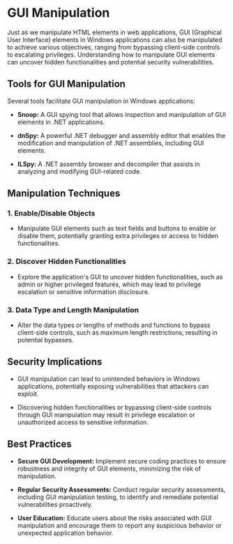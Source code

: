 # **GUI Manipulation**

Just as we manipulate HTML elements in web applications, GUI (Graphical User Interface) elements in Windows applications can also be manipulated to achieve various objectives, ranging from bypassing client-side controls to escalating privileges. Understanding how to manipulate GUI elements can uncover hidden functionalities and potential security vulnerabilities.

## **Tools for GUI Manipulation**

Several tools facilitate GUI manipulation in Windows applications:

- **Snoop:** A GUI spying tool that allows inspection and manipulation of GUI elements in .NET applications.

- **dnSpy:** A powerful .NET debugger and assembly editor that enables the modification and manipulation of .NET assemblies, including GUI elements.

- **ILSpy:** A .NET assembly browser and decompiler that assists in analyzing and modifying GUI-related code.

## **Manipulation Techniques**

### **1. Enable/Disable Objects**
   - Manipulate GUI elements such as text fields and buttons to enable or disable them, potentially granting extra privileges or access to hidden functionalities.

### **2. Discover Hidden Functionalities**
   - Explore the application's GUI to uncover hidden functionalities, such as admin or higher privileged features, which may lead to privilege escalation or sensitive information disclosure.

### **3. Data Type and Length Manipulation**
   - Alter the data types or lengths of methods and functions to bypass client-side controls, such as maximum length restrictions, resulting in potential bypasses.

## **Security Implications**

- GUI manipulation can lead to unintended behaviors in Windows applications, potentially exposing vulnerabilities that attackers can exploit.
  
- Discovering hidden functionalities or bypassing client-side controls through GUI manipulation may result in privilege escalation or unauthorized access to sensitive information.

## **Best Practices**

- **Secure GUI Development:** Implement secure coding practices to ensure robustness and integrity of GUI elements, minimizing the risk of manipulation.

- **Regular Security Assessments:** Conduct regular security assessments, including GUI manipulation testing, to identify and remediate potential vulnerabilities proactively.

- **User Education:** Educate users about the risks associated with GUI manipulation and encourage them to report any suspicious behavior or unexpected application behavior.
